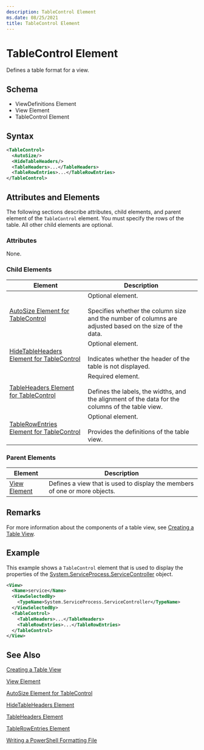 ```yaml
---
description: TableControl Element
ms.date: 08/25/2021
title: TableControl Element
---
```

# TableControl Element

Defines a table format for a view.

## Schema

- ViewDefinitions Element
- View Element
- TableControl Element

## Syntax

```xml
<TableControl>
  <AutoSize/>
  <HideTableHeaders/>
  <TableHeaders>...</TableHeaders>
  <TableRowEntries>...</TableRowEntries>
</TableControl>

```

## Attributes and Elements

The following sections describe attributes, child elements, and parent element of the `TableControl`
element. You must specify the rows of the table. All other child elements are optional.

### Attributes

None.

### Child Elements

|Element|Description|
|-------------|-----------------|
|[AutoSize Element for TableControl](./autosize-element-for-tablecontrol-format.md)|Optional element.<br /><br /> Specifies whether the column size and the number of columns are adjusted based on the size of the data.|
|[HideTableHeaders Element for TableControl](./hidetableheaders-element-format.md)|Optional element.<br /><br /> Indicates whether the header of the table is not displayed.|
|[TableHeaders Element for TableControl](./tableheaders-element-format.md)|Required element.<br /><br /> Defines the labels, the widths, and the alignment of the data for the columns of the table view.|
|[TableRowEntries Element for TableControl](./tablerowentries-element-for-tablecontrol-format.md)|Optional element.<br /><br /> Provides the definitions of the table view.|

### Parent Elements

|Element|Description|
|-------------|-----------------|
|[View Element](./view-element-format.md)|Defines a view that is used to display the members of one or more objects.|

## Remarks

For more information about the components of a table view, see [Creating a Table View](./creating-a-table-view.md).

## Example

This example shows a `TableControl` element that is used to display the properties of the [System.ServiceProcess.ServiceController](/dotnet/api/System.ServiceProcess.ServiceController)
object.

```xml
<View>
  <Name>service</Name>
  <ViewSelectedBy>
    <TypeName>System.ServiceProcess.ServiceController</TypeName>
  </ViewSelectedBy>
  <TableControl>
    <TableHeaders>...</TableHeaders>
    <TableRowEntries>...</TableRowEntries>
  </TableControl>
</View>

```

## See Also

[Creating a Table View](./creating-a-table-view.md)

[View Element](./view-element-format.md)

[AutoSize Element for TableControl](./autosize-element-for-tablecontrol-format.md)

[HideTableHeaders Element](./hidetableheaders-element-format.md)

[TableHeaders Element](./tableheaders-element-format.md)

[TableRowEntries Element](./tablerowentries-element-for-tablecontrol-format.md)

[Writing a PowerShell Formatting File](./writing-a-powershell-formatting-file.md)
